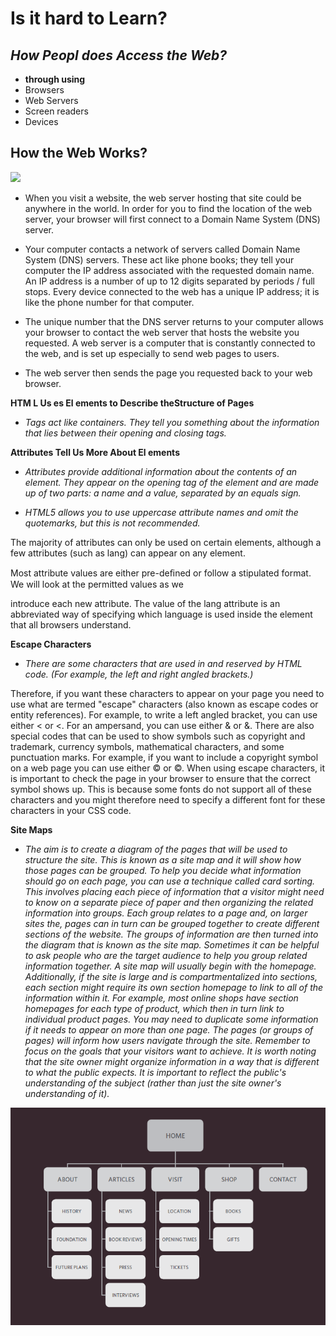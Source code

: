 # Is it hard to Learn?

## *How Peopl does Access the Web?*

- **through using**
- Browsers
- Web Servers
- Screen readers
- Devices


## How the Web Works?

![](https://curriculum-content.s3.amazonaws.com/how-the-web-works/Image_17_ComputerServer.png)

* When you visit a website, the web server
hosting that site could be anywhere in the
world. In order for you to find the location of
the web server, your browser will first connect
to a Domain Name System (DNS) server.

* Your computer contacts a
network of servers called
Domain Name System (DNS)
servers. These act like phone
books; they tell your computer
the IP address associated with
the requested domain name.
An IP address is a number
of up to 12 digits separated
by periods / full stops. Every
device connected to the web
has a unique IP address; it is
like the phone number for that
computer.

* The unique number that the
DNS server returns to your
computer allows your browser
to contact the web server
that hosts the website you
requested. A web server is a
computer that is constantly
connected to the web, and is set
up especially to send web pages
to users.

* The web server then sends the
page you requested back to your
web browser.

**HTM L Us es El ements to Describe theStructure of Pages**

* *Tags act like containers. They tell you something about the information that lies between their opening and closing tags.*

**Attributes Tell Us More About El ements**

* *Attributes provide additional information
about the contents of an element. They appear
on the opening tag of the element and are
made up of two parts: a name and a value,
separated by an equals sign.*

* *HTML5 allows you to use
uppercase attribute names and
omit the quotemarks, but this is
not recommended.*

The majority of attributes can
only be used on certain
elements, although a few
attributes (such as lang)
can appear on any element.

Most attribute values are
either pre-deﬁned or follow a
stipulated format. We will look
at the permitted values as we

introduce each new attribute.
The value of the lang attribute
is an abbreviated way of
specifying which language is
used inside the element that
all browsers understand.

**Escape Characters**

* *There are some characters that are used in
and reserved by HTML code. (For example, the
left and right angled brackets.)*

Therefore, if you want these
characters to appear on your
page you need to use what are
termed "escape" characters
(also known as escape codes or
entity references). For example,
to write a left angled bracket,
you can use either &lt; or
&#60;. For an ampersand, you
can use either &amp; or &#38;.
There are also special codes
that can be used to show
symbols such as copyright and
trademark, currency symbols,
mathematical characters, and
some punctuation marks. For
example, if you want to include a
copyright symbol on a web page
you can use either &copy; or
&#169;.
When using escape characters,
it is important to check the
page in your browser to ensure
that the correct symbol shows
up. This is because some fonts
do not support all of these
characters and you might
therefore need to specify
a different font for these
characters in your CSS code.

**Site Maps**

* *The aim is to create a diagram
of the pages that will be used
to structure the site. This is
known as a site map and it will
show how those pages can be
grouped.*
*To help you decide what
information should go on each
page, you can use a technique
called card sorting.*
*This involves placing each
piece of information that a
visitor might need to know on
a separate piece of paper and
then organizing the related
information into groups.*
*Each group relates to a page and,
on larger sites the, pages can in
turn can be grouped together to
create different sections of the
website.*
*The groups of information are
then turned into the diagram
that is known as the site map.
Sometimes it can be helpful to
ask people who are the target
audience to help you group
related information together.
A site map will usually
begin with the homepage.*
*Additionally, if the site is large
and is compartmentalized
into sections, each section
might require its own section
homepage to link to all of the
information within it.
For example, most online shops
have section homepages for
each type of product, which then
in turn link to individual product
pages.*
*You may need to duplicate some
information if it needs to appear
on more than one page.
The pages (or groups of pages)
will inform how users navigate
through the site.
Remember to focus on the
goals that your visitors want to
achieve.*
*It is worth noting that the
site owner might organize
information in a way that is
different to what the public
expects. It is important to reflect
the public's understanding of the
subject (rather than just the site
owner's understanding of it).*

![Example Site Map](1.png)